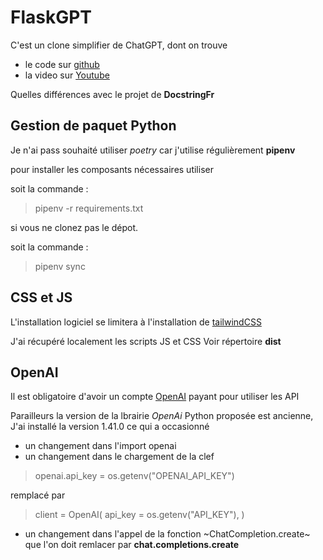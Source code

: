 # FlaskGPT

C'est un clone simplifier de ChatGPT, dont on trouve
- le code sur [github](https://github.com/DocstringFr/FlaskGPT)
- la video sur [Youtube](https://www.youtube.com/watch?v=AYmcV3b7lWQ)

Quelles différences avec le projet de **DocstringFr**

## Gestion de paquet Python
Je n'ai pass souhaité utiliser *poetry* car j'utilise régulièrement **pipenv**


pour installer les composants nécessaires utiliser  

soit la commande : 
> pipenv -r requirements.txt

si vous ne clonez pas le dépot.

soit la commande : 
> pipenv sync

## CSS et JS
L'installation logiciel se limitera à l'installation de [tailwindCSS](https://tailwindcss.com/blog/standalone-cli)

J'ai récupéré localement les scripts JS et CSS Voir répertoire **dist**

## OpenAI

Il est obligatoire d'avoir un compte [OpenAI](https://openai.com/) payant pour utiliser les API

Parailleurs la version de la lbrairie *OpenAi* Python proposée est ancienne, J'ai installé la version 1.41.0
ce qui a occasionné
- un changement dans l'import openai
- un changement dans le chargement de la clef

> openai.api_key = os.getenv("OPENAI_API_KEY")

remplacé par
> client = OpenAI( api_key = os.getenv("API_KEY"), )

- un changement dans l'appel de la fonction
~ChatCompletion.create~
que l'on doit remlacer par  **chat.completions.create**
